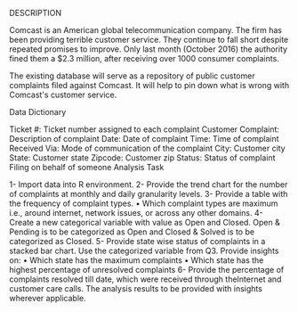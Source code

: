 DESCRIPTION

Comcast is an American global telecommunication company. The firm has been providing terrible customer service. They continue to fall short despite repeated promises to improve. Only last month (October 2016) the authority fined them a $2.3 million, after receiving over 1000 consumer complaints.

The existing database will serve as a repository of public customer complaints filed against Comcast.
It will help to pin down what is wrong with Comcast's customer service.

Data Dictionary

Ticket #: Ticket number assigned to each complaint
Customer Complaint: Description of complaint
Date: Date of complaint
Time: Time of complaint
Received Via: Mode of communication of the complaint
City: Customer city
State: Customer state
Zipcode: Customer zip
Status: Status of complaint
Filing on behalf of someone
Analysis Task

1- Import data into R environment.
2- Provide the trend chart for the number of complaints at monthly and daily granularity levels.
3- Provide a table with the frequency of complaint types.
• Which complaint types are maximum i.e., around internet, network issues, or across any other domains.
4- Create a new categorical variable with value as Open and Closed. Open & Pending is to be categorized as Open and Closed & Solved is to be categorized as Closed.
5- Provide state wise status of complaints in a stacked bar chart. Use the categorized variable from Q3. Provide insights on:
• Which state has the maximum complaints
• Which state has the highest percentage of unresolved complaints
6- Provide the percentage of complaints resolved till date, which were received through theInternet and customer care calls.
The analysis results to be provided with insights wherever applicable.
